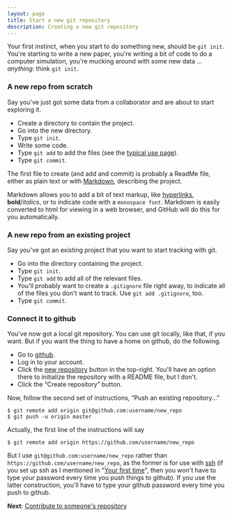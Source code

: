 ```yaml
---
layout: page
title: Start a new git repository
description: Creating a new git repository
---
```


Your first instinct, when you start to do something new, should be
`git init`.  You're starting to write a new paper, you're writing a
bit of code to do a computer simulation, you're mucking around with some
new data ... _anything_: think `git init`.

### A new repo from scratch

Say you've just got some data from a collaborator and are about to
start exploring it.

- Create a directory to contain the project.
- Go into the new directory.
- Type `git init`.
- Write some code.
- Type `git add` to add the files (see the
  [typical use page](routine.html)).
- Type `git commit`.

The first file to create (and add and commit) is probably a ReadMe
file, either as plain text or with
[Markdown](http://daringfireball.net/projects/markdown/), describing
the project.

Markdown allows you to add a bit of text markup, like
[hyperlinks](http://en.wikipedia.org/wiki/Hyperlink),
**bold**/_italics_, or to indicate code with a `monospace
font`. Markdown is easily converted to html for viewing in a web
browser, and GitHub will do this for you automatically.



### A new repo from an existing project

Say you've got an existing project that you want to start tracking
with git.

- Go into the directory containing the project.
- Type `git init`.
- Type `git add` to add all of the relevant files.
- You'll probably want to create a `.gitignore` file right away, to
  indicate all of the files you don't want to track.  Use `git add
  .gitignore`, too.
- Type `git commit`.


### Connect it to github

You've now got a local git repository.  You can use git locally, like
that, if you want.  But if you want the thing to have a home on github, do
the following.

- Go to [github](http://github.com).
- Log in to your account.
- Click the [new repository](https://github.com/new) button in the
top-right.  You'll have an option there to initialize the repository with a README
file, but I don't.
- Click the &ldquo;Create repository&rdquo; button.

Now, follow the second set of instructions, &ldquo;Push an existing
repository...&rdquo;

    $ git remote add origin git@github.com:username/new_repo
    $ git push -u origin master

Actually, the first line of the instructions will say

    $ git remote add origin https://github.com/username/new_repo

But I use `git@github.com:username/new_repo` rather than `https://github.com/username/new_repo`, as the
former is for use with
[ssh](http://en.wikipedia.org/wiki/Secure_Shell) (if you set up ssh as
I mentioned in "[Your first time](first_time.html)", then you won't
have to type your password every time you push things to github). If
you use the latter construction, you'll have to type your github
password every time you push to github.

**Next**: [Contribute to someone's repository](fork.html)
